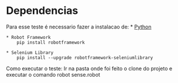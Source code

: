 # Dependencias
Para esse teste é necessario fazer a instalacao de:
    * [Python](https://www.google.com/url?sa=t&rct=j&q=&esrc=s&source=web&cd=&cad=rja&uact=8&ved=2ahUKEwjvzbTmg5byAhU3F7kGHeOlCNAQFnoECAcQAw&url=https%3A%2F%2Fwww.python.org%2Fdownloads%2F&usg=AOvVaw3VuYRIaaa-SL5nRa6pfny0)
    
    * Robot Framework
        pip install robotframework
    
    * Selenium Library
        pip install --upgrade robotframework-seleniumlibrary

Como executar o teste:
    Ir na pasta onde foi feito o clone do projeto e executar o comando
        robot sense.robot